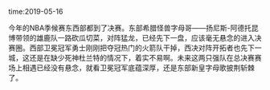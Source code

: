 time:2019-05-16



今年的NBA季候赛东西部都到了决赛。东部希腊怪兽字母哥——扬尼斯-阿德托昆博带领的雄鹿队一路砍瓜切菜，对阵猛龙，已经先下一盘，应该毫无悬念的进入决赛圈。西部卫冕冠军勇士刚刚把夺冠热门的火箭队干掉，西决对阵开拓者也先下一城，这还是在缺少死神杜兰特的情况下，着实不易啊。未来这两只强队在总决赛赛场上相遇已经没有悬念，就看卫冕冠军底蕴深厚，还是东部新皇字母歌披荆斩棘了。